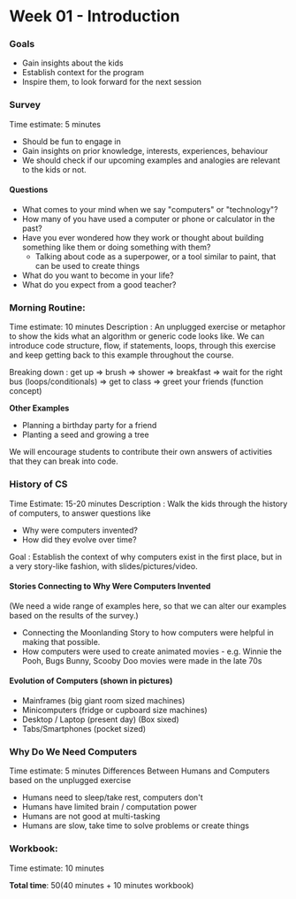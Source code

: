 # Week 01 - Introduction

### Goals
- Gain insights about the kids
- Establish context for the program
- Inspire them, to look forward for the next session

### Survey
Time estimate: 5 minutes
- Should be fun to engage in
- Gain insights on prior knowledge, interests, experiences, behaviour
- We should check if our upcoming examples and analogies are relevant to the kids or not.

#### Questions
- What comes to your mind when we say "computers" or "technology"?
- How many of you have used a computer or phone or calculator in the past?
- Have you ever wondered how they work or thought about building something like them or doing something with them?
  - Talking about code as a superpower, or a tool similar to paint, that can be used to create things
- What do you want to become in your life?
- What do you expect from a good teacher?

### Morning Routine:
Time estimate: 10 minutes
Description : An unplugged exercise or metaphor to show the kids what an algorithm or generic code looks like. We can introduce code structure, flow, if statements, loops, through this exercise and keep getting back to this example throughout the course.

Breaking down :
  get up => brush => shower =>
  breakfast => wait for the right bus (loops/conditionals) => get to class =>
  greet your friends (function concept)

**Other Examples**
- Planning a birthday party for a friend
- Planting a seed and growing a tree

We will encourage students to contribute their own answers of activities that they can break into code.

### History of CS
Time Estimate: 15-20 minutes
Description : Walk the kids through the history of computers, to answer questions like
- Why were computers invented?
- How did they evolve over time?

Goal : Establish the context of why computers exist in the first place, but in a very story-like fashion,
with slides/pictures/video.

#### Stories Connecting to Why Were Computers Invented
(We need a wide range of examples here, so that we can alter our examples based on the
results of the survey.)
- Connecting the Moonlanding Story to how computers were helpful in making that possible.
- How computers were used to create animated movies - e.g. Winnie the Pooh, Bugs Bunny, Scooby Doo movies
  were made in the late 70s

#### Evolution of Computers (shown in pictures)
- Mainframes (big giant room sized machines)
- Minicomputers (fridge or cupboard size machines)
- Desktop / Laptop (present  day) (Box sixed)
- Tabs/Smartphones (pocket sized)


### Why Do We Need Computers
Time estimate: 5 minutes
Differences Between Humans and Computers based on the unplugged exercise
  - Humans need to sleep/take rest, computers don't
  - Humans have limited brain / computation power
  - Humans are not good at multi-tasking
  - Humans are slow, take time to solve problems or create things

### Workbook:
Time estimate: 10 minutes

**Total time**: 50(40 minutes + 10 minutes workbook)
